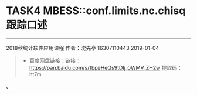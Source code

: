 ﻿# TASK4 MBESS::conf.limits.nc.chisq 跟踪口述




---
2018秋统计软件应用课程
作者：沈先亭 16307110443
2019-01-04
 

> - 百度网盘链接：链接：https://pan.baidu.com/s/1bpeHeQs9tDIj_0WMV_ZH2w  提取码：ht7m 






、



